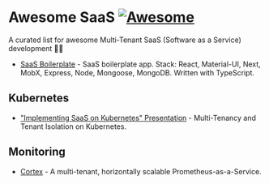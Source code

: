 # Awesome SaaS [![Awesome](https://cdn.rawgit.com/sindresorhus/awesome/d7305f38d29fed78fa85652e3a63e154dd8e8829/media/badge.svg)](https://github.com/sindresorhus/awesome)

A curated list for awesome Multi-Tenant SaaS (Software as a Service) development 🐕‍🔥

* [SaaS Boilerplate](https://github.com/async-labs/saas) - SaaS boilerplate app. Stack: React, Material-UI, Next, MobX, Express, Node, Mongoose, MongoDB. Written with TypeScript.

## Kubernetes

* ["Implementing SaaS on Kubernetes" Presentation](https://events.linuxfoundation.org/wp-content/uploads/2018/02/Implementing-SaaS-on-Kubernetes-Michael-Knapp-Andrew-Gao-Capital-One.pdf) - Multi-Tenancy and Tenant Isolation on Kubernetes.

## Monitoring

* [Cortex](https://github.com/cortexproject/cortex) - A multi-tenant, horizontally scalable Prometheus-as-a-Service.
